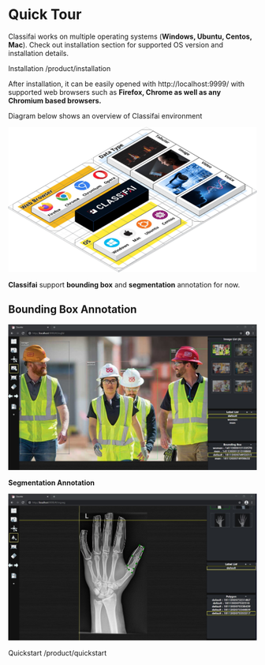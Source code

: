 # Quick Tour

Classifai works on multiple operating systems \(**Windows, Ubuntu, Centos, Mac**\). Check out installation section for supported OS version and installation details.

Installation /product/installation

After installation, it can be easily opened with http://localhost:9999/ with supported web browsers such as **Firefox, Chrome as well as any Chromium based browsers.**

Diagram below shows an overview of Classifai environment

![](.gitbook/assets/0%20%2810%29.jpeg)

**Classifai** support **bounding box** and **segmentation** annotation for now.

## Bounding Box Annotation

![](.gitbook/assets/1%20%281%29.jpeg)

**Segmentation Annotation**

![](.gitbook/assets/2%20%286%29.jpeg)

Quickstart /product/quickstart

